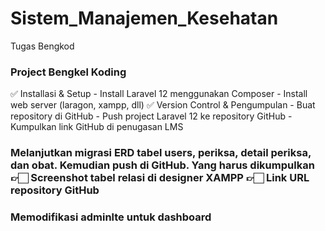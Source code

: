 # Sistem_Manajemen_Kesehatan
Tugas Bengkod

### Project Bengkel Koding
✅ Installasi & Setup - Install Laravel 12 menggunakan Composer - Install web server (laragon, xampp, dll) 
✅ Version Control & Pengumpulan - Buat repository di GitHub - Push project Laravel 12 ke repository GitHub - Kumpulkan link GitHub di penugasan LMS

### Melanjutkan migrasi ERD tabel users, periksa, detail periksa, dan obat. Kemudian push di GitHub. Yang harus dikumpulkan 👉🏻 Screenshot tabel relasi di designer XAMPP 👉🏻 Link URL repository GitHub

### Memodifikasi adminlte untuk dashboard 
